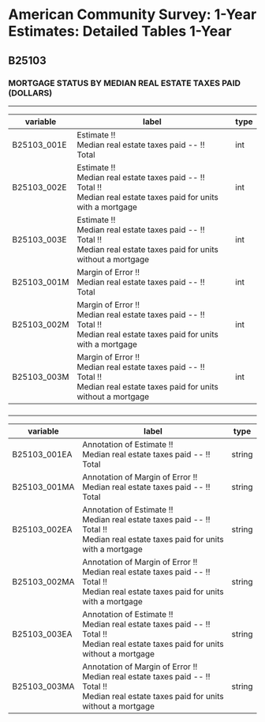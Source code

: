 # American Community Survey: 1-Year Estimates: Detailed Tables 1-Year

## B25103

### MORTGAGE STATUS BY MEDIAN REAL ESTATE TAXES PAID (DOLLARS)

___

| variable | label | type |
| ----- | ----- | ----- |
| B25103_001E | Estimate !!<br>Median real estate taxes paid -- !!<br>Total | int |
| B25103_002E | Estimate !!<br>Median real estate taxes paid -- !!<br>Total !!<br>Median real estate taxes paid for units with a mortgage | int |
| B25103_003E | Estimate !!<br>Median real estate taxes paid -- !!<br>Total !!<br>Median real estate taxes paid for units without a mortgage | int |
| B25103_001M | Margin of Error !!<br>Median real estate taxes paid -- !!<br>Total | int |
| B25103_002M | Margin of Error !!<br>Median real estate taxes paid -- !!<br>Total !!<br>Median real estate taxes paid for units with a mortgage | int |
| B25103_003M | Margin of Error !!<br>Median real estate taxes paid -- !!<br>Total !!<br>Median real estate taxes paid for units without a mortgage | int |
### 

___

| variable | label | type |
| ----- | ----- | ----- |
| B25103_001EA | Annotation of Estimate !!<br>Median real estate taxes paid -- !!<br>Total | string |
| B25103_001MA | Annotation of Margin of Error !!<br>Median real estate taxes paid -- !!<br>Total | string |
| B25103_002EA | Annotation of Estimate !!<br>Median real estate taxes paid -- !!<br>Total !!<br>Median real estate taxes paid for units with a mortgage | string |
| B25103_002MA | Annotation of Margin of Error !!<br>Median real estate taxes paid -- !!<br>Total !!<br>Median real estate taxes paid for units with a mortgage | string |
| B25103_003EA | Annotation of Estimate !!<br>Median real estate taxes paid -- !!<br>Total !!<br>Median real estate taxes paid for units without a mortgage | string |
| B25103_003MA | Annotation of Margin of Error !!<br>Median real estate taxes paid -- !!<br>Total !!<br>Median real estate taxes paid for units without a mortgage | string |

